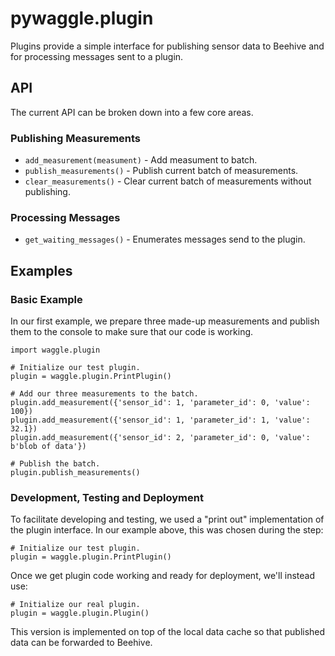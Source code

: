 # pywaggle.plugin

Plugins provide a simple interface for publishing sensor data to Beehive and
for processing messages sent to a plugin.

## API

The current API can be broken down into a few core areas.

### Publishing Measurements

* `add_measurement(measument)` - Add measument to batch.
* `publish_measurements()` - Publish current batch of measurements.
* `clear_measurements()` - Clear current batch of measurements without publishing.

### Processing Messages

* `get_waiting_messages()` - Enumerates messages send to the plugin.

## Examples

### Basic Example

In our first example, we prepare three made-up measurements and publish them to
the console to make sure that our code is working.

```
import waggle.plugin

# Initialize our test plugin.
plugin = waggle.plugin.PrintPlugin()

# Add our three measurements to the batch.
plugin.add_measurement({'sensor_id': 1, 'parameter_id': 0, 'value': 100})
plugin.add_measurement({'sensor_id': 1, 'parameter_id': 1, 'value': 32.1})
plugin.add_measurement({'sensor_id': 2, 'parameter_id': 0, 'value': b'blob of data'})

# Publish the batch.
plugin.publish_measurements()
```

### Development, Testing and Deployment

To facilitate developing and testing, we used a "print out" implementation of
the plugin interface. In our example above, this was chosen during the step:

```
# Initialize our test plugin.
plugin = waggle.plugin.PrintPlugin()
```


Once we get plugin code working and ready for deployment, we'll instead use:

```
# Initialize our real plugin.
plugin = waggle.plugin.Plugin()
```

This version is implemented on top of the local data cache so that published
data can be forwarded to Beehive.
